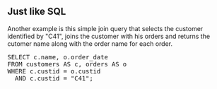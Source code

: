 ## Just like SQL

Another example is this simple join query that selects the customer identified
by "C41", joins the customer with his orders and returns the cutomer name
along with the order name for each order.

<pre id="example">
SELECT c.name, o.order_date
FROM customers AS c, orders AS o
WHERE c.custid = o.custid
  AND c.custid = "C41";
</pre>
